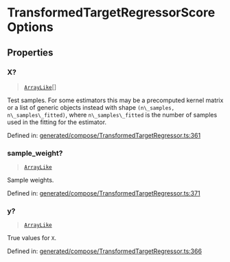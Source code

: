 # TransformedTargetRegressorScoreOptions

## Properties

### X?

> [`ArrayLike`](../types/ArrayLike.md)[]

Test samples. For some estimators this may be a precomputed kernel matrix or a list of generic objects instead with shape `(n\_samples, n\_samples\_fitted)`, where `n\_samples\_fitted` is the number of samples used in the fitting for the estimator.

Defined in:  [generated/compose/TransformedTargetRegressor.ts:361](https://github.com/transitive-bullshit/scikit-learn-ts/blob/92ab806/packages/sklearn/src/generated/compose/TransformedTargetRegressor.ts#L361)

### sample\_weight?

> [`ArrayLike`](../types/ArrayLike.md)

Sample weights.

Defined in:  [generated/compose/TransformedTargetRegressor.ts:371](https://github.com/transitive-bullshit/scikit-learn-ts/blob/92ab806/packages/sklearn/src/generated/compose/TransformedTargetRegressor.ts#L371)

### y?

> [`ArrayLike`](../types/ArrayLike.md)

True values for `X`.

Defined in:  [generated/compose/TransformedTargetRegressor.ts:366](https://github.com/transitive-bullshit/scikit-learn-ts/blob/92ab806/packages/sklearn/src/generated/compose/TransformedTargetRegressor.ts#L366)
